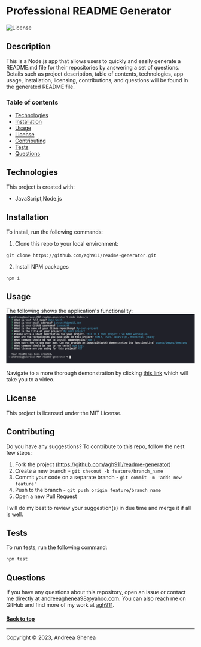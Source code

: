 # Professional README Generator
  ![License](https://img.shields.io/badge/license-MIT-blue)
  
  ## Description

  This is a Node.js app that allows users to quickly and easily generate a README.md file for their repositories by answering a set of questions. Details such as project description, table of contents, technologies, app usage, installation, licensing, contributions, and questions will be found in the generated README file.

  ### Table of contents

  * [Technologies](#technologies)
  * [Installation](#installation)
  * [Usage](#usage)
  * [License](#license)
  * [Contributing](#contributing)
  * [Tests](#tests)
  * [Questions](#questions)

  ## Technologies

  This project is created with:
  * JavaScript,Node.js

  ## Installation
  
  To install, run the following commands:

  1. Clone this repo to your local environment:
  ```
  git clone https://github.com/agh911/readme-generator.git
  ```

  2. Install NPM packages
  ```
  npm i
  ```

  ## Usage

  The following shows the application's functionality:
  ![App demo](assets/images/demo.png)

  Navigate to a more thorough demonstration by clicking [this link](https://drive.google.com/file/d/1wga2fOb6-W0m3SVPRdalV3OFCcb9qOLg/view?usp=sharing) which will take you to a video. 

  ## License

  This project is licensed under the MIT License.

  ## Contributing

  Do you have any suggestions? To contribute to this repo, follow the nest few steps:
  1. Fork the project (https://github.com/agh911/readme-generator)<br>
  2. Create a new branch - `git checout -b feature/branch_name`<br>
  3. Commit your code on a separate branch - `git commit -m 'adds new feature'`<br>
  4. Push to the branch - `git push origin feature/branch_name`<br>
  5. Open a new Pull Request
  
  I will do my best to review your suggestion(s) in due time and merge it if all is well.

  ## Tests

  To run tests, run the following command:
  ```
  npm test
  ```

  ## Questions

  If you have any questions about this repository, open an issue or contact me directly at [andreeaghenea98@yahoo.com](mailto:andreeaghenea98@yahoo.com). You can also reach me on GitHub and find more of my work at [agh911](https://github.com/agh911).

  #### [Back to top](#professional-readme-generator)
  ---
  Copyright © 2023, Andreea Ghenea
